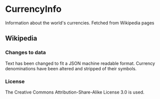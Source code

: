 # CurrencyInfo

Information about the world's currencies. Fetched from Wikipedia pages

## Wikipedia

### Changes to data
Text has been changed to fit a JSON machine readable format. Currency denominations have been altered and stripped of their symbols.

### License
The Creative Commons Attribution-Share-Alike License 3.0 is used.
